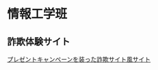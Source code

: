 <head prefix="og: http://ogp.me/ns# fb: http://ogp.me/ns/fb# website: http://ogp.me/ns/website#">
    <meta charset="UTF-8">
    <meta name="robots" content="noindex">
    <link rel="canonical" href="https://pp-pixel.github.io/example/johoclub/">
    <meta property="og:url" content="https://pp-pixel.github.io/example/johoclub/">
    <meta property="og:type" content="website">
    <meta property="og:title" content="情報工学班">
    <meta property="og:description" content="">
    <meta property="og:site_name" content="PP Dev example">
    <meta property="og:image" content="https://pp-pixel.github.io/example/johoclub/joulogo.png">
    <meta name="twitter:card" content="summary_large_image">
    <title>Computer Science Club</title>
</head>

# 情報工学班

## 詐欺体験サイト
[プレゼントキャンペーンを装った詐欺サイト風サイト](./dont_get_scam/joho_present_campaign/)